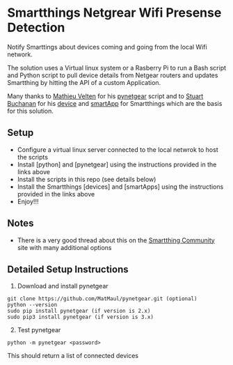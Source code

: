 # Smartthings Netgrear Wifi Presense Detection
Notify Smarttings about devices coming and going from the local Wifi network.

The solution uses a Virtual linux system or a Rasberry Pi to run a Bash script and Python script to pull device details from Netgear routers and updates Smartthing by hitting the API of a custom Application.

Many thanks to [Mathieu Velten](https://github.com/MatMaul?tab=repositories) for his [pynetgear](https://github.com/MatMaul/pynetgear) script and to [Stuart Buchanan](https://github.com/fuzzysb) for his [device](https://github.com/fuzzysb/SmartThings/blob/master/devicetypes/fuzzysb/virtual-presence-sensor.src/virtual-presence-sensor.groovy) and [smartApp](https://github.com/fuzzysb/SmartThings/blob/master/smartapps/fuzzysb/asuswrt-wifi-presence.src/asuswrt-wifi-presence.groovy) for Smartthings which are the basis for this solution.

## Setup
* Configure a virtual linux server connected to the local netwrok to host the scripts
* Install [python] and [pynetgear] using the instructions provided in the links above
* Install the scripts in this repo (see details below)
* Install the Smartthings [devices] and [smartApps] using the instructions provided in the links above
* Enjoy!!!

## Notes
* There is a very good thread about this on the [Smartthing Community](https://community.smartthings.com/t/release-asuswrt-wifi-presence/37802) site with many additional options

## Detailed Setup Instructions

1. Download and install pynetgear
```
git clone https://github.com/MatMaul/pynetgear.git (optional)
python --version
sudo pip install pynetgear (if version is 2.x)
sudo pip3 install pynetgear (if version is 3.x)
```

2. Test pynetgear
```
python -m pynetgear <password>
```
This should return a list of connected devices
